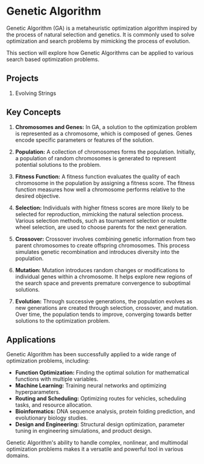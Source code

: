 # Genetic Algorithm

Genetic Algorithm (GA) is a metaheuristic optimization algorithm inspired by the process of natural selection and genetics. It is commonly used to solve optimization and search problems by mimicking the process of evolution.

This section will explore how Genetic Algorithms can be applied to various search based optimization problems.

## Projects

1. Evolving Strings

## Key Concepts

1. **Chromosomes and Genes:** In GA, a solution to the optimization problem is represented as a chromosome, which is composed of genes. Genes encode specific parameters or features of the solution.

2. **Population:** A collection of chromosomes forms the population. Initially, a population of random chromosomes is generated to represent potential solutions to the problem.

3. **Fitness Function:** A fitness function evaluates the quality of each chromosome in the population by assigning a fitness score. The fitness function measures how well a chromosome performs relative to the desired objective.

4. **Selection:** Individuals with higher fitness scores are more likely to be selected for reproduction, mimicking the natural selection process. Various selection methods, such as tournament selection or roulette wheel selection, are used to choose parents for the next generation.

5. **Crossover:** Crossover involves combining genetic information from two parent chromosomes to create offspring chromosomes. This process simulates genetic recombination and introduces diversity into the population.

6. **Mutation:** Mutation introduces random changes or modifications to individual genes within a chromosome. It helps explore new regions of the search space and prevents premature convergence to suboptimal solutions.

7. **Evolution:** Through successive generations, the population evolves as new generations are created through selection, crossover, and mutation. Over time, the population tends to improve, converging towards better solutions to the optimization problem.

## Applications

Genetic Algorithm has been successfully applied to a wide range of optimization problems, including:

- **Function Optimization:** Finding the optimal solution for mathematical functions with multiple variables.
- **Machine Learning:** Training neural networks and optimizing hyperparameters.
- **Routing and Scheduling:** Optimizing routes for vehicles, scheduling tasks, and resource allocation.
- **Bioinformatics:** DNA sequence analysis, protein folding prediction, and evolutionary biology studies.
- **Design and Engineering:** Structural design optimization, parameter tuning in engineering simulations, and product design.

Genetic Algorithm's ability to handle complex, nonlinear, and multimodal optimization problems makes it a versatile and powerful tool in various domains.
